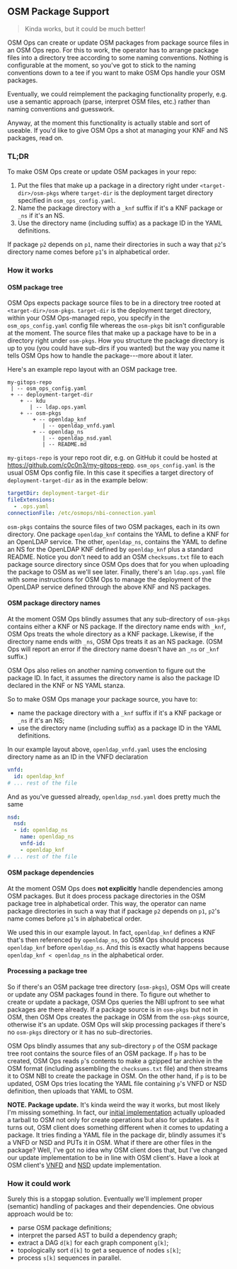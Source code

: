 OSM Package Support
-------------------
> Kinda works, but it could be much better!

OSM Ops can create or update OSM packages from package source files
in an OSM Ops repo. For this to work, the operator has to arrange
package files into a directory tree according to some naming conventions.
Nothing is configurable at the moment, so you've got to stick to
the naming conventions down to a tee if you want to make OSM Ops
handle your OSM packages.

Eventually, we could reimplement the packaging functionality properly,
e.g. use a semantic approach (parse, interpret OSM files, etc.) rather
than naming conventions and guesswork.

Anyway, at the moment this functionality is actually stable and sort
of useable. If you'd like to give OSM Ops a shot at managing your
KNF and NS packages, read on.


### TL;DR

To make OSM Ops create or update OSM packages in your repo:

1. Put the files that make up a package in a directory right under
   `<target-dir>/osm-pkgs` where `target-dir` is the deployment
   target directory specified in `osm_ops_config.yaml`.
2. Name the package directory with a `_knf` suffix if it's a KNF
   package or `_ns` if it's an NS.
3. Use the directory name (including suffix) as a package ID in
   the YAML definitions.

If package `p2` depends on `p1`, name their directories in such a
way that `p2`'s directory name comes before `p1`'s in alphabetical
order.


### How it works

#### OSM package tree
OSM Ops expects package source files to be in a directory tree rooted
at `<target-dir>/osm-pkgs`. `target-dir` is the deployment target directory,
within your OSM Ops-managed repo, you specify in the `osm_ops_config.yaml`
config file whereas the `osm-pkgs` bit isn't configurable at the moment.
The source files that make up a package have to be in a directory right
under `osm-pkgs`. How you structure the package directory is up to you
(you could have sub-dirs if you wanted) but the way you name it tells
OSM Ops how to handle the package---more about it later.

Here's an example repo layout with an OSM package tree.

```
my-gitops-repo
 | -- osm_ops_config.yaml
 + -- deployment-target-dir
    + -- kdu
       | -- ldap.ops.yaml
    + -- osm-pkgs
        + -- openldap_knf
           | -- openldap_vnfd.yaml
        + -- openldap_ns
           | -- openldap_nsd.yaml
           | -- README.md
```

`my-gitops-repo` is your repo root dir, e.g. on GitHub it could be
hosted at https://github.com/c0c0n3/my-gitops-repo. `osm_ops_config.yaml`
is the usual OSM Ops config file. In this case it specifies a target
directory of `deployment-target-dir` as in the example below:

```yaml
targetDir: deployment-target-dir
fileExtensions:
  - .ops.yaml
connectionFile: /etc/osmops/nbi-connection.yaml
```

`osm-pkgs` contains the source files of two OSM packages, each in
its own directory. One package `openldap_knf` contains the YAML to
define a KNF for an OpenLDAP service. The other, `openldap_ns`,
contains the YAML to define an NS for the OpenLDAP KNF defined by
`openldap_knf` plus a standard README. Notice you don't need to
add an OSM `checksums.txt` file to each package source directory
since OSM Ops does that for you when uploading the package to OSM
as we'll see later. Finally, there's an `ldap.ops.yaml` file with
some instructions for OSM Ops to manage the deployment of the
OpenLDAP service defined through the above KNF and NS packages.

#### OSM package directory names
At the moment OSM Ops blindly assumes that any sub-directory of
`osm-pkgs` contains either a KNF or NS package. If the directory
name ends with `_knf`, OSM Ops treats the whole directory as a KNF
package. Likewise, if the directory name ends with `_ns`, OSM Ops
treats it as an NS package. (OSM Ops will report an error if the
directory name doesn't have an `_ns` or `_knf` suffix.)

OSM Ops also relies on another naming convention to figure out the
package ID. In fact, it assumes the directory name is also the package
ID declared in the KNF or NS YAML stanza.

So to make OSM Ops manage your package source, you have to:

* name the package directory with a `_knf` suffix if it's a KNF
  package or `_ns` if it's an NS;
* use the directory name (including suffix) as a package ID in
  the YAML definitions.

In our example layout above, `openldap_vnfd.yaml` uses the enclosing
directory name as an ID in the VNFD declaration

```yaml
vnfd:
  id: openldap_knf
# ... rest of the file
```

And as you've guessed already, `openldap_nsd.yaml` does pretty much
the same

```yaml
nsd:
  nsd:
  - id: openldap_ns
    name: openldap_ns
    vnfd-id:
    - openldap_knf
# ... rest of the file
```

#### OSM package dependencies
At the moment OSM Ops does **not explicitly** handle dependencies
among OSM packages. But it does process package directories in the
OSM package tree in alphabetical order. This way, the operator can
name package directories in such a way that if package `p2` depends
on `p1`, `p2`'s name comes before `p1`'s in alphabetical order.

We used this in our example layout. In fact, `openldap_knf` defines
a KNF that's then referenced by `openldap_ns`, so OSM Ops should
process `openldap_knf` before `openldap_ns`. And this is exactly
what happens because `openldap_knf < openldap_ns` in the alphabetical
order.

#### Processing a package tree
So if there's an OSM package tree directory (`osm-pkgs`), OSM Ops
will create or update any OSM packages found in there. To figure
out whether to create or update a package, OSM Ops queries the NBI
upfront to see what packages are there already. If a package source
is in `osm-pkgs` but not in OSM, then OSM Ops creates the package
in OSM from the `osm-pkgs` source, otherwise it's an update. OSM Ops
will skip processing packages if there's no `osm-pkgs` directory or
it has no sub-directories.

OSM Ops blindly assumes that any sub-directory `p` of the OSM package
tree root contains the source files of an OSM package. If `p` has
to be created, OSM Ops reads `p`'s contents to make a gzipped tar
archive in the OSM format (including assembling the `checksums.txt`
file) and then streams it to OSM NBI to create the package in OSM.
On the other hand, if `p` is to be updated, OSM Ops tries locating
the YAML file containing `p`'s VNFD or NSD definition, then uploads
that YAML to OSM.

**NOTE. Package update.**
It's kinda weird the way it works, but most likely I'm missing something.
In fact, our [initial implementation][pr.1] actually uploaded a tarball
to OSM not only for create operations but also for updates. As it turns
out, OSM client does something different when it comes to updating a
package. It tries finding a YAML file in the package dir, blindly assumes
it's a VNFD or NSD and PUTs it in OSM. What if there are other files
in the package? Well, I've got no idea why OSM client does that, but
I've changed our update implementation to be in line with OSM client's.
Have a look at OSM client's [VNFD][osm-client.vnfd] and [NSD][osm-client.nsd]
update implementation.


### How it could work

Surely this is a stopgap solution. Eventually we'll implement proper
(semantic) handling of packages and their dependencies. One obvious
approach would be to:

* parse OSM package definitions;
* interpret the parsed AST to build a dependency graph;
* extract a DAG `d[k]` for each graph component `g[k]`;
* topologically sort `d[k]` to get a sequence of nodes `s[k]`;
* process `s[k]` sequences in parallel.




[osm-client.nsd]: https://osm.etsi.org/gitlab/osm/osmclient/-/blob/master/osmclient/sol005/nsd.py
[osm-client.vnfd]: https://osm.etsi.org/gitlab/osm/osmclient/-/blob/master/osmclient/sol005/vnfd.py
[pr.1]: https://github.com/c0c0n3/source-watcher/pull/1
